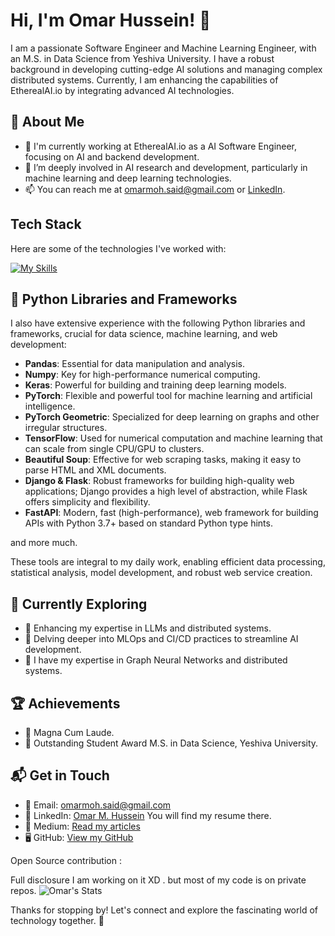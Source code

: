 # Hi, I'm Omar Hussein! 👋

I am a passionate Software Engineer and Machine Learning Engineer, with an M.S. in Data Science from Yeshiva University. I have a robust background in developing cutting-edge AI solutions and managing complex distributed systems. Currently, I am enhancing the capabilities of EtherealAI.io by integrating advanced AI technologies.

## 🚀 About Me

- 🔭 I'm currently working at EtherealAI.io as a AI Software Engineer, focusing on AI and backend development.
- 🌱 I’m deeply involved in AI research and development, particularly in machine learning and deep learning technologies.
- 📫 You can reach me at [omarmoh.said@gmail.com](mailto:omarmoh.said@gmail.com) or [LinkedIn](https://www.linkedin.com/in/omar-m-hussein).

## Tech Stack

Here are some of the technologies I've worked with:

[![My Skills](https://skillicons.dev/icons?i=python,js,django,pytorch,fastapi,flask,postgres,aws,docker,git,gitlab,github,vscode,notion,lambda,eclipse,react,linux)](https://skillicons.dev)

## 🚀 Python Libraries and Frameworks

I also have extensive experience with the following Python libraries and frameworks, crucial for data science, machine learning, and web development:

- **Pandas**: Essential for data manipulation and analysis.
- **Numpy**: Key for high-performance numerical computing.
- **Keras**: Powerful for building and training deep learning models.
- **PyTorch**: Flexible and powerful tool for machine learning and artificial intelligence.
- **PyTorch Geometric**: Specialized for deep learning on graphs and other irregular structures.
- **TensorFlow**: Used for numerical computation and machine learning that can scale from single CPU/GPU to clusters.
- **Beautiful Soup**: Effective for web scraping tasks, making it easy to parse HTML and XML documents.
- **Django & Flask**: Robust frameworks for building high-quality web applications; Django provides a high level of abstraction, while Flask offers simplicity and flexibility.
- **FastAPI**: Modern, fast (high-performance), web framework for building APIs with Python 3.7+ based on standard Python type hints.

and more much.

These tools are integral to my daily work, enabling efficient data processing, statistical analysis, model development, and robust web service creation.


## 🌱 Currently Exploring

- 🚀 Enhancing my expertise in LLMs and distributed systems.
- 🧠 Delving deeper into MLOps and CI/CD practices to streamline AI development.
- 🚀 I have my expertise in Graph Neural Networks and distributed systems.

## 🏆 Achievements

- 🌟 Magna Cum Laude.
- 🌟 Outstanding Student Award M.S. in Data Science, Yeshiva University.

## 📬 Get in Touch

- 📨 Email: [omarmoh.said@gmail.com](mailto:omarmoh.said@gmail.com)
- 💼 LinkedIn: [Omar M. Hussein](https://www.linkedin.com/in/omar-m-hussein) You will find my resume there.
- 📝 Medium: [Read my articles](https://medium.com/@omarmoh.said)
- 🖥 GitHub: [View my GitHub](https://github.com/OMS1996)

Open Source contribution :

Full disclosure I am working on it XD . but most of my code is on private repos.
![Omar's Stats](https://github-readme-stats.vercel.app/api?username=OMS1996&theme=vue-dark&show_icons=true&hide_border=true&count_private=False)

Thanks for stopping by! Let's connect and explore the fascinating world of technology together. 🚀

